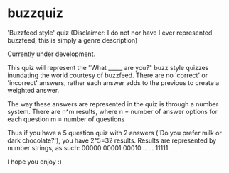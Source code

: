 buzzquiz
========

'Buzzfeed style' quiz (Disclaimer: I do not nor have I ever represented buzzfeed, this is simply a genre description)

Currently under development.

This quiz will represent the "What _____ are you?" buzz style quizzes inundating the world courtesy of buzzfeed. 
There are no 'correct' or 'incorrect' answers, rather each answer adds to the previous to create a weighted
answer.

The way these answers are represented in the quiz is through a number system. There are n^m results, where
n = number of answer options for each question
m = number of questions

Thus if you have a 5 question quiz with 2 answers ('Do you prefer milk or dark chocolate?'), you have 2^5=32 results.
Results are represented by number strings, as such:
00000
00001
00010...
...
11111

I hope you enjoy :)
